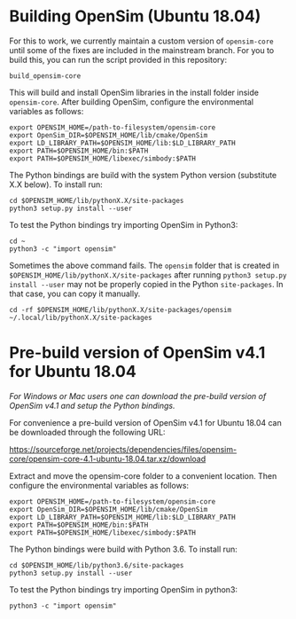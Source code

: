 # Building OpenSim (Ubuntu 18.04)

For this to work, we currently maintain a custom version of `opensim-core` until
some of the fixes are included in the mainstream branch. For you to build this,
you can run the script provided in this repository:

`build_opensim-core`

This will build and install OpenSim libraries in the install folder inside
`opensim-core`. After building OpenSim, configure the environmental variables as
follows:

```shell
export OPENSIM_HOME=/path-to-filesystem/opensim-core
export OpenSim_DIR=$OPENSIM_HOME/lib/cmake/OpenSim
export LD_LIBRARY_PATH=$OPENSIM_HOME/lib:$LD_LIBRARY_PATH
export PATH=$OPENSIM_HOME/bin:$PATH
export PATH=$OPENSIM_HOME/libexec/simbody:$PATH
```

The Python bindings are build with the system Python version (substitute X.X
below). To install run:

```shell
cd $OPENSIM_HOME/lib/pythonX.X/site-packages
python3 setup.py install --user
```
To test the Python bindings try importing OpenSim in Python3:

```
cd ~
python3 -c "import opensim"
```

Sometimes the above command fails. The `opensim` folder that is created in
`$OPENSIM_HOME/lib/pythonX.X/site-packages` after running `python3 setup.py
install --user` may not be properly copied in the Python `site-packages`. In
that case, you can copy it manually.

```
cd -rf $OPENSIM_HOME/lib/pythonX.X/site-packages/opensim ~/.local/lib/pythonX.X/site-packages
```

# Pre-build version of OpenSim v4.1 for Ubuntu 18.04

*For Windows or Mac users one can download the pre-build version of
OpenSim v4.1 and setup the Python bindings.*

For convenience a pre-build version of OpenSim v4.1 for Ubuntu 18.04
can be downloaded through the following URL:

https://sourceforge.net/projects/dependencies/files/opensim-core/opensim-core-4.1-ubuntu-18.04.tar.xz/download

Extract and move the opensim-core folder to a convenient
location. Then configure the environmental variables as follows:

```shell
export OPENSIM_HOME=/path-to-filesystem/opensim-core
export OpenSim_DIR=$OPENSIM_HOME/lib/cmake/OpenSim
export LD_LIBRARY_PATH=$OPENSIM_HOME/lib:$LD_LIBRARY_PATH
export PATH=$OPENSIM_HOME/bin:$PATH
export PATH=$OPENSIM_HOME/libexec/simbody:$PATH
```

The Python bindings were build with Python 3.6. To install run:

```shell
cd $OPENSIM_HOME/lib/python3.6/site-packages
python3 setup.py install --user
```
To test the Python bindings try importing OpenSim in python3:

`python3 -c "import opensim"`
